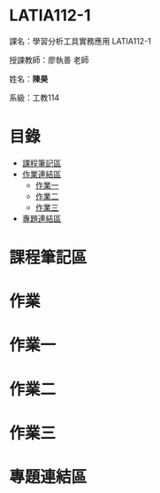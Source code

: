# LATIA112-1

課名：學習分析工具實務應用 LATIA112-1

授課教師：廖執善 老師

姓名：**陳昊**

系級：工教114

# 目錄

- [課程筆記區](#課程筆記區)
- [作業連結區](#作業)
  - [作業一](#作業一)
  - [作業二](#作業二)
  - [作業三](#作業三)
- [專題連結區](#專題連結區)

# 課程筆記區


# 作業


# 作業一


# 作業二


# 作業三


# 專題連結區
